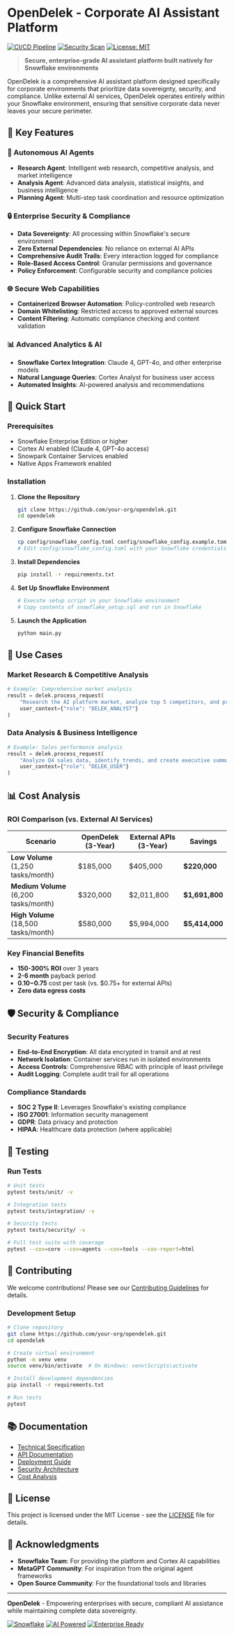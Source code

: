 # OpenDelek - Corporate AI Assistant Platform

[![CI/CD Pipeline](https://github.com/your-org/opendelek/workflows/OpenDelek%20CI/CD%20Pipeline/badge.svg)](https://github.com/your-org/opendelek/actions)
[![Security Scan](https://github.com/your-org/opendelek/workflows/Security%20Scan/badge.svg)](https://github.com/your-org/opendelek/security)
[![License: MIT](https://img.shields.io/badge/License-MIT-yellow.svg)](https://opensource.org/licenses/MIT)

> **Secure, enterprise-grade AI assistant platform built natively for Snowflake environments**

OpenDelek is a comprehensive AI assistant platform designed specifically for corporate environments that prioritize data sovereignty, security, and compliance. Unlike external AI services, OpenDelek operates entirely within your Snowflake environment, ensuring that sensitive corporate data never leaves your secure perimeter.

## 🚀 Key Features

### 🤖 Autonomous AI Agents
- **Research Agent**: Intelligent web research, competitive analysis, and market intelligence
- **Analysis Agent**: Advanced data analysis, statistical insights, and business intelligence
- **Planning Agent**: Multi-step task coordination and resource optimization

### 🔒 Enterprise Security & Compliance
- **Data Sovereignty**: All processing within Snowflake's secure environment
- **Zero External Dependencies**: No reliance on external AI APIs
- **Comprehensive Audit Trails**: Every interaction logged for compliance
- **Role-Based Access Control**: Granular permissions and governance
- **Policy Enforcement**: Configurable security and compliance policies

### 🌐 Secure Web Capabilities
- **Containerized Browser Automation**: Policy-controlled web research
- **Domain Whitelisting**: Restricted access to approved external sources
- **Content Filtering**: Automatic compliance checking and content validation

### 📊 Advanced Analytics & AI
- **Snowflake Cortex Integration**: Claude 4, GPT-4o, and other enterprise models
- **Natural Language Queries**: Cortex Analyst for business user access
- **Automated Insights**: AI-powered analysis and recommendations

## 🚀 Quick Start

### Prerequisites
- Snowflake Enterprise Edition or higher
- Cortex AI enabled (Claude 4, GPT-4o access)
- Snowpark Container Services enabled
- Native Apps Framework enabled

### Installation

1. **Clone the Repository**
   ```bash
   git clone https://github.com/your-org/opendelek.git
   cd opendelek
   ```

2. **Configure Snowflake Connection**
   ```bash
   cp config/snowflake_config.toml config/snowflake_config.example.toml
   # Edit config/snowflake_config.toml with your Snowflake credentials
   ```

3. **Install Dependencies**
   ```bash
   pip install -r requirements.txt
   ```

4. **Set Up Snowflake Environment**
   ```bash
   # Execute setup script in your Snowflake environment
   # Copy contents of snowflake_setup.sql and run in Snowflake
   ```

5. **Launch the Application**
   ```bash
   python main.py
   ```

## 💼 Use Cases

### Market Research & Competitive Analysis
```python
# Example: Comprehensive market analysis
result = delek.process_request(
    "Research the AI platform market, analyze top 5 competitors, and provide strategic recommendations",
    user_context={"role": "DELEK_ANALYST"}
)
```

### Data Analysis & Business Intelligence
```python
# Example: Sales performance analysis
result = delek.process_request(
    "Analyze Q4 sales data, identify trends, and create executive summary with recommendations",
    user_context={"role": "DELEK_USER"}
)
```

## 📊 Cost Analysis

### ROI Comparison (vs. External AI Services)

| Scenario | OpenDelek (3-Year) | External APIs (3-Year) | Savings |
|----------|---------------------|-------------------------|---------|
| **Low Volume** (1,250 tasks/month) | $185,000 | $405,000 | **$220,000** |
| **Medium Volume** (6,200 tasks/month) | $320,000 | $2,011,800 | **$1,691,800** |
| **High Volume** (18,500 tasks/month) | $580,000 | $5,994,000 | **$5,414,000** |

### Key Financial Benefits
- **150-300% ROI** over 3 years
- **2-6 month** payback period
- **$0.10-$0.75** cost per task (vs. $0.75+ for external APIs)
- **Zero data egress costs**

## 🛡️ Security & Compliance

### Security Features
- **End-to-End Encryption**: All data encrypted in transit and at rest
- **Network Isolation**: Container services run in isolated environments
- **Access Controls**: Comprehensive RBAC with principle of least privilege
- **Audit Logging**: Complete audit trail for all operations

### Compliance Standards
- **SOC 2 Type II**: Leverages Snowflake's existing compliance
- **ISO 27001**: Information security management
- **GDPR**: Data privacy and protection
- **HIPAA**: Healthcare data protection (where applicable)

## 🧪 Testing

### Run Tests
```bash
# Unit tests
pytest tests/unit/ -v

# Integration tests  
pytest tests/integration/ -v

# Security tests
pytest tests/security/ -v

# Full test suite with coverage
pytest --cov=core --cov=agents --cov=tools --cov-report=html
```

## 🤝 Contributing

We welcome contributions! Please see our [Contributing Guidelines](CONTRIBUTING.md) for details.

### Development Setup
```bash
# Clone repository
git clone https://github.com/your-org/opendelek.git
cd opendelek

# Create virtual environment
python -m venv venv
source venv/bin/activate  # On Windows: venv\Scripts\activate

# Install development dependencies
pip install -r requirements.txt

# Run tests
pytest
```

## 📚 Documentation

- [Technical Specification](docs/technical-specification.md)
- [API Documentation](docs/api-reference.md)
- [Deployment Guide](docs/deployment-guide.md)
- [Security Architecture](docs/security-architecture.md)
- [Cost Analysis](docs/cost-analysis.md)

## 📄 License

This project is licensed under the MIT License - see the [LICENSE](LICENSE) file for details.

## 🙏 Acknowledgments

- **Snowflake Team**: For providing the platform and Cortex AI capabilities
- **MetaGPT Community**: For inspiration from the original agent frameworks
- **Open Source Community**: For the foundational tools and libraries

---

**OpenDelek** - Empowering enterprises with secure, compliant AI assistance while maintaining complete data sovereignty.

[![Snowflake](https://img.shields.io/badge/Built%20for-Snowflake-29B5E8?style=flat-square&logo=snowflake)](https://snowflake.com)
[![AI Powered](https://img.shields.io/badge/AI-Powered-FF6B6B?style=flat-square)](https://github.com/your-org/opendelek)
[![Enterprise Ready](https://img.shields.io/badge/Enterprise-Ready-4ECDC4?style=flat-square)](https://github.com/your-org/opendelek)